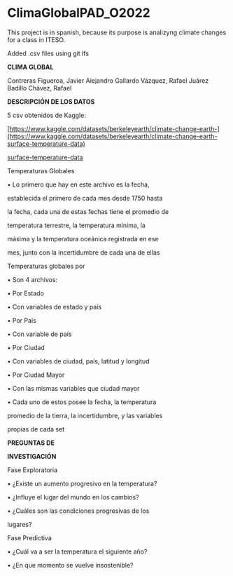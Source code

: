 # ClimaGlobalPAD_O2022

This project is in spanish, because its purpose is analizyng climate changes for a class in ITESO.

Added .csv files using git lfs



**CLIMA GLOBAL**

Contreras Figueroa, Javier Alejandro
Gallardo Vázquez, Rafael
Juárez Badillo Chávez, Rafael


**DESCRIPCIÓN DE LOS DATOS**

5 csv obtenidos de Kaggle:

[https://www.kaggle.com/datasets/berkeleyearth/climate-change-earth-](https://www.kaggle.com/datasets/berkeleyearth/climate-change-earth-surface-temperature-data)

[surface-temperature-data](https://www.kaggle.com/datasets/berkeleyearth/climate-change-earth-surface-temperature-data)


Temperaturas Globales

• Lo primero que hay en este archivo es la fecha,

establecida el primero de cada mes desde 1750 hasta

la fecha, cada una de estas fechas tiene el promedio de

temperatura terrestre, la temperatura mínima, la

máxima y la temperatura oceánica registrada en ese

mes, junto con la incertidumbre de cada una de ellas





Temperaturas globales por

• Son 4 archivos:

• Por Estado

• Con variables de estado y país

• Por País

• Con variable de país

• Por Ciudad

• Con variables de ciudad, país, latitud y longitud

• Por Ciudad Mayor

• Con las mismas variables que ciudad mayor

• Cada uno de estos posee la fecha, la temperatura

promedio de la tierra, la incertidumbre, y las variables

propias de cada set





**PREGUNTAS DE**

**INVESTIGACIÓN**





Fase Exploratoria

• ¿Existe un aumento progresivo en la temperatura?

• ¿Influye el lugar del mundo en los cambios?

• ¿Cuáles son las condiciones progresivas de los

lugares?





Fase Predictiva

• ¿Cuál va a ser la temperatura el siguiente año?

• ¿En que momento se vuelve insostenible?